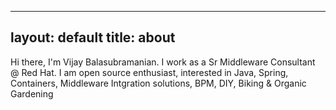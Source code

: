 
---
layout: default
title: about
---
Hi there, I'm Vijay Balasubramanian. I work as a Sr Middleware Consultant @ Red Hat. I am open source enthusiast, interested in Java, Spring, Containers, Middleware Intgration solutions, BPM, DIY, Biking & Organic Gardening</h1>
